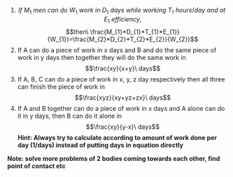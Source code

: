 1. $$If\ M_{1}\ men\ can\ do\ W_{1}\ work\ in\ D_{1}\ days\ while\ working\ T_{1}\ hours/day\ and\ at\ E_{1}\ efficiency,$$ $$then\ \frac{M_{1}*D_{1}*T_{1}*E_{1}}{W_{1}}=\frac{M_{2}*D_{2}*T_{2}*E_{2}}{W_{2}}$$
2.  If A can do a piece of work in x days and B and do the same piece of work in y days then together they will do the same work in $$\frac{xy}{x+y}\ days$$
3. If A, B, C can do a piece of work in x, y, z day respectively then all three can finish the piece of work in $$\frac{xyz}{xy+yz+zx}\ days$$
4. If A and B together can do a piece of work in x days and A alone can do it in y days, then B can do it alone in $$\frac{xy}{y-x}\ days$$
 **Hint: Always try to calculate according to amount of work done per day (1/days) instead of putting days in equation directly**

**Note: solve more problems of 2 bodies coming towards each other, find point of contact etc**
